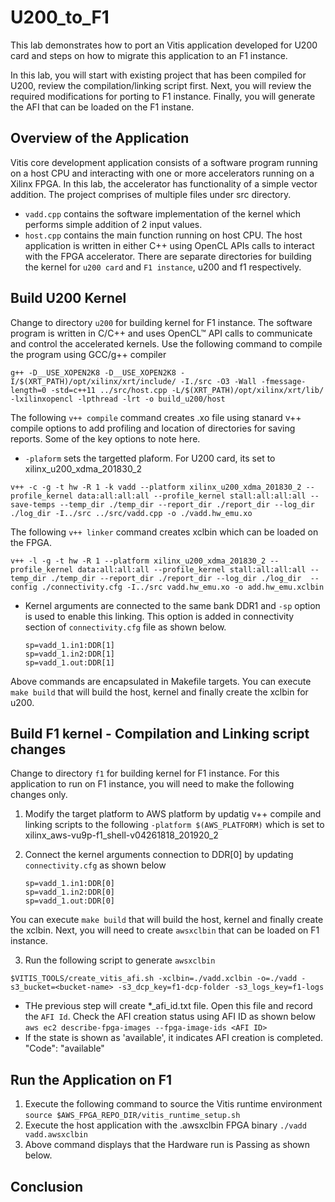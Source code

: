 # U200_to_F1

This lab demonstrates how to port an Vitis application developed for U200 card and steps on how to migrate this application to an F1 instance. 

In this lab, you will start with existing project that has been compiled for U200, review the compilation/linking script first. Next, you will review the required modifications for porting to F1 instance. Finally, you will generate the AFI that can be loaded on the F1 instane.


## Overview of the Application 

Vitis core development application consists of a software program running on a host CPU and interacting with one or more accelerators running on a Xilinx FPGA. In this lab, the accelerator has functionality of a simple vector addition. The project comprises of multiple files under src directory.
- `vadd.cpp` contains the software implementation of the kernel which performs simple addition of 2 input values. 
- `host.cpp` contains the main function running on host CPU. The host application is written in either C++ using OpenCL APIs calls to interact with the FPGA accelerator.
There are separate directories for building the kernel for `u200 card` and `F1 instance`, u200 and f1 respectively. 

## Build U200 Kernel
Change to directory `u200` for building kernel for F1 instance. 
The software program is written in C/C++ and uses OpenCL™ API calls to communicate and control the accelerated kernels. Use the following command to compile the program using GCC/g++ compiler

```g++ -D__USE_XOPEN2K8 -D__USE_XOPEN2K8 -I/$(XRT_PATH)/opt/xilinx/xrt/include/ -I./src -O3 -Wall -fmessage-length=0 -std=c++11 ../src/host.cpp -L/$(XRT_PATH)/opt/xilinx/xrt/lib/ -lxilinxopencl -lpthread -lrt -o build_u200/host```

The following `v++ compile` command creates .xo file using stanard v++ compile options to add profiling and location of directories for saving reports. Some of the key options to note here. 
- `-plaform` sets the targetted plaform. For U200 card, its set to xilinx_u200_xdma_201830_2

```v++ -c -g -t hw -R 1 -k vadd --platform xilinx_u200_xdma_201830_2 --profile_kernel data:all:all:all --profile_kernel stall:all:all:all --save-temps --temp_dir ./temp_dir --report_dir ./report_dir --log_dir ./log_dir -I../src ../src/vadd.cpp -o ./vadd.hw_emu.xo```

The following `v++ linker` command creates xclbin which can be loaded on the FPGA. 

```v++ -l -g -t hw -R 1 --platform xilinx_u200_xdma_201830_2 --profile_kernel data:all:all:all --profile_kernel stall:all:all:all --temp_dir ./temp_dir --report_dir ./report_dir --log_dir ./log_dir  --config ./connectivity.cfg -I../src vadd.hw_emu.xo -o add.hw_emu.xclbin```

-   Kernel arguments are connected to the same bank DDR1 and `-sp` option is used to enable this linking. This option is added in connectivity section of `connectivity.cfg` file as shown below.
    ```[connectivity]
    sp=vadd_1.in1:DDR[1]
    sp=vadd_1.in2:DDR[1]
    sp=vadd_1.out:DDR[1]
    ```
Above commands are encapsulated in Makefile targets. You can execute ```make build``` that will build the host, kernel and finally create the xclbin for u200. 
    
## Build F1 kernel - Compilation and Linking script changes 
Change to directory `f1` for building kernel for F1 instance. For this application to run on F1 instance, you will need to make the following changes only.
1. Modify the target platform to AWS platform by updatig v++ compile and linking scripts to the following 
    `-platform $(AWS_PLATFORM)` which is set to xilinx_aws-vu9p-f1_shell-v04261818_201920_2

2. Connect the kernel arguments connection to DDR[0] by updating `connectivity.cfg` as shown below
    ```[connectivity]
    sp=vadd_1.in1:DDR[0]
    sp=vadd_1.in2:DDR[0]
    sp=vadd_1.out:DDR[0]
    ```

You can execute ```make build``` that will build the host, kernel and finally create the xclbin. Next, you will need to create `awsxclbin` that can be loaded on F1 instance.

3. Run the following script to generate `awsxclbin`

``` $VITIS_TOOLS/create_vitis_afi.sh -xclbin=./vadd.xclbin -o=./vadd -s3_bucket=<bucket-name> -s3_dcp_key=f1-dcp-folder -s3_logs_key=f1-logs ```

-   THe previous step will create *_afi_id.txt file. Open this file and record the `AFI Id`. Check the AFI creation status using AFI ID as shown below
    `aws ec2 describe-fpga-images --fpga-image-ids <AFI ID>`
-   If the state is shown as 'available', it indicates AFI creation is completed.  
    "Code": "available"

## Run the Application on F1

1. Execute the following command to source the Vitis runtime environment 
```source $AWS_FPGA_REPO_DIR/vitis_runtime_setup.sh```
2. Execute the host application with the .awsxclbin FPGA binary
``` ./vadd vadd.awsxclbin ``` 
3. Above command displays that the Hardware run is Passing as shown below.


## Conclusion 


